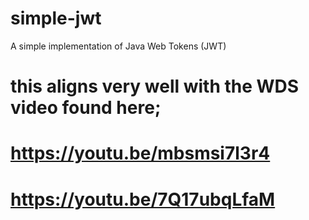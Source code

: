 # simple-jwt
A simple implementation of Java Web Tokens (JWT)
# this aligns very well with the WDS video found here;
# https://youtu.be/mbsmsi7l3r4
# https://youtu.be/7Q17ubqLfaM